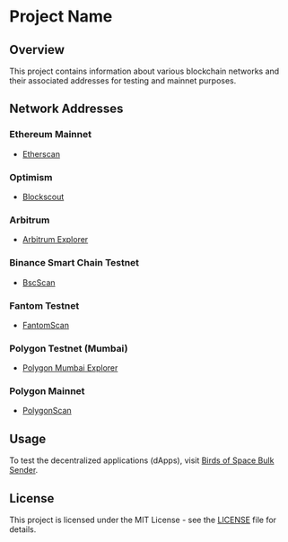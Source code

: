 # Project Name

## Overview

This project contains information about various blockchain networks and their associated addresses for testing and mainnet purposes.

## Network Addresses

### Ethereum Mainnet

- [Etherscan](https://holesky.etherscan.io/address/0x2ed67536a3aeed97102507f967628b73167502df)

### Optimism

- [Blockscout](https://optimism-sepolia.blockscout.com/address/0x2ed67536A3AeEd97102507f967628b73167502df)

### Arbitrum

- [Arbitrum Explorer](https://sepolia-explorer.arbitrum.io/address/0x2ed67536A3AeEd97102507f967628b73167502df)

### Binance Smart Chain Testnet

- [BscScan](https://testnet.bscscan.com/address/0x2ed67536a3aeed97102507f967628b73167502df)

### Fantom Testnet

- [FantomScan](https://testnet.ftmscan.com/address/0x2ed67536a3aeed97102507f967628b73167502df)

### Polygon Testnet (Mumbai)

- [Polygon Mumbai Explorer](https://mumbai.polygonscan.com/address/0x2ed67536a3aeed97102507f967628b73167502df)

### Polygon Mainnet

- [PolygonScan](https://polygonscan.com/address/0x2ed67536A3AeEd97102507f967628b73167502df)

## Usage

To test the decentralized applications (dApps), visit [Birds of Space Bulk Sender](https://prod-bulk-sender.birdsofspace.com/).

## License

This project is licensed under the MIT License - see the [LICENSE](LICENSE) file for details.
